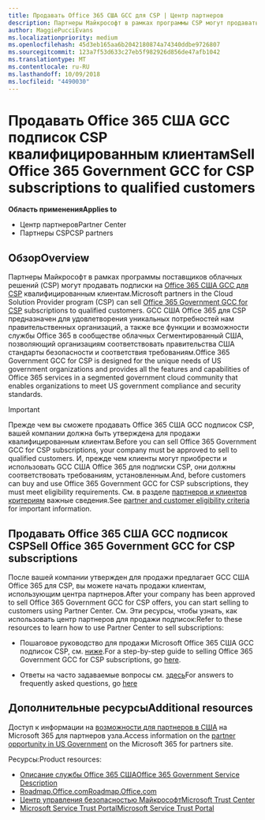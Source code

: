 ```yaml
---
title: Продавать Office 365 США GCC для CSP | Центр партнеров
description: Партнеры Майкрософт в рамках программы CSP могут продавать Office 365 США GCC подписок CSP квалифицированным клиентам. Office 365 GCC США для CSP — это набор облачных служб производительность, разработанный для правительства США и подрядчикам США государственных участие и включает штата, локальных, семейным, федеральный защиты сотрудниках гражданских и федеральных агентств.
author: MaggiePucciEvans
ms.localizationpriority: medium
ms.openlocfilehash: 45d3eb165aa6b2042180874a74340ddbe9726807
ms.sourcegitcommit: 123a7f53d633c27eb5f982926d856de47afb1042
ms.translationtype: MT
ms.contentlocale: ru-RU
ms.lasthandoff: 10/09/2018
ms.locfileid: "4490030"
---
```

# <a name="sell-office-365-government-gcc-for-csp-subscriptions-to-qualified-customers"></a><span data-ttu-id="2325b-104">Продавать Office 365 США GCC подписок CSP квалифицированным клиентам</span><span class="sxs-lookup"><span data-stu-id="2325b-104">Sell Office 365 Government GCC for CSP subscriptions to qualified customers</span></span>

**<span data-ttu-id="2325b-105">Область применения</span><span class="sxs-lookup"><span data-stu-id="2325b-105">Applies to</span></span>**

-  <span data-ttu-id="2325b-106">Центр партнеров</span><span class="sxs-lookup"><span data-stu-id="2325b-106">Partner Center</span></span>
-  <span data-ttu-id="2325b-107">Партнеры CSP</span><span class="sxs-lookup"><span data-stu-id="2325b-107">CSP partners</span></span>


## <a name="overview"></a><span data-ttu-id="2325b-108">Обзор</span><span class="sxs-lookup"><span data-stu-id="2325b-108">Overview</span></span>

<span data-ttu-id="2325b-109">Партнеры Майкрософт в рамках программы поставщиков облачных решений (CSP) могут продавать подписки на [Office 365 США GCC для CSP](https://www.microsoft.com/microsoft-365/partners/governmentforCSP) квалифицированным клиентам.</span><span class="sxs-lookup"><span data-stu-id="2325b-109">Microsoft partners in the Cloud Solution Provider program (CSP) can sell [Office 365 Government GCC for CSP](https://www.microsoft.com/microsoft-365/partners/governmentforCSP) subscriptions to qualified customers.</span></span> <span data-ttu-id="2325b-110">GCC США Office 365 для CSP предназначен для удовлетворения уникальных потребностей нам правительственных организаций, а также все функции и возможности службы Office 365 в сообществе облачных Сегментированный США, позволяющий организациям соответствовать правительства США стандарты безопасности и соответствия требованиям.</span><span class="sxs-lookup"><span data-stu-id="2325b-110">Office 365 Government GCC for CSP is designed for the unique needs of US government organizations and provides all the features and capabilities of Office 365 services in a segmented government cloud community that enables organizations to meet US government compliance and security standards.</span></span> 

>[!IMPORTANT] 
><span data-ttu-id="2325b-111">Прежде чем вы сможете продавать Office 365 США GCC подписок CSP, вашей компании должна быть утверждена для продажи квалифицированным клиентам.</span><span class="sxs-lookup"><span data-stu-id="2325b-111">Before you can sell Office 365 Government GCC for CSP subscriptions, your company must be approved to sell to qualified customers.</span></span> <span data-ttu-id="2325b-112">И, прежде чем клиенты могут приобрести и использовать GCC США Office 365 для подписки CSP, они должны соответствовать требованиям, установленным.</span><span class="sxs-lookup"><span data-stu-id="2325b-112">And, before customers can buy and use Office 365 Government GCC for CSP subscriptions, they must meet eligibility requirements.</span></span> <span data-ttu-id="2325b-113">См. в разделе [партнеров и клиентов критериям](csp-gcc-validate.md) важные сведения.</span><span class="sxs-lookup"><span data-stu-id="2325b-113">See [partner and customer eligibility criteria](csp-gcc-validate.md) for important information.</span></span>


## <a name="sell-office-365-government-gcc-for-csp-subscriptions"></a><span data-ttu-id="2325b-114">Продавать Office 365 США GCC подписок CSP</span><span class="sxs-lookup"><span data-stu-id="2325b-114">Sell Office 365 Government GCC for CSP subscriptions</span></span>

<span data-ttu-id="2325b-115">После вашей компании утвержден для продажи предлагает GCC США Office 365 для CSP, вы можете начать продажи клиентам, использующим центра партнеров.</span><span class="sxs-lookup"><span data-stu-id="2325b-115">After your company has been approved to sell Office 365 Government GCC for CSP offers, you can start selling to customers using Partner Center.</span></span> <span data-ttu-id="2325b-116">См. Эти ресурсы, чтобы узнать, как использовать центр партнеров для продажи подписок:</span><span class="sxs-lookup"><span data-stu-id="2325b-116">Refer to these resources to learn how to use Partner Center to sell subscriptions:</span></span> 

-   <span data-ttu-id="2325b-117">Пошаговое руководство для продажи Microsoft Office 365 США GCC подписок CSP, см. [ниже](https://go.microsoft.com/fwlink/?linkid=2007323).</span><span class="sxs-lookup"><span data-stu-id="2325b-117">For a step-by-step guide to selling Office 365 Government GCC for CSP subscriptions, go [here](https://go.microsoft.com/fwlink/?linkid=2007323).</span></span>  

-   <span data-ttu-id="2325b-118">Ответы на часто задаваемые вопросы см. [здесь](https://o365pp.blob.core.windows.net/media/Resources/GCC/Office%20365%20Government%20GCC%20for%20CSP%20Partner%20FAQ.docx)</span><span class="sxs-lookup"><span data-stu-id="2325b-118">For answers to frequently asked questions, go [here](https://o365pp.blob.core.windows.net/media/Resources/GCC/Office%20365%20Government%20GCC%20for%20CSP%20Partner%20FAQ.docx)</span></span>


## <a name="additional-resources"></a><span data-ttu-id="2325b-119">Дополнительные ресурсы</span><span class="sxs-lookup"><span data-stu-id="2325b-119">Additional resources</span></span>

<span data-ttu-id="2325b-120">Доступ к информации на [возможности для партнеров в США](https://www.microsoft.com/microsoft-365/partners/governmentforCSP) на Microsoft 365 для партнеров узла.</span><span class="sxs-lookup"><span data-stu-id="2325b-120">Access information on the [partner opportunity in US Government](https://www.microsoft.com/microsoft-365/partners/governmentforCSP) on the Microsoft 365 for partners site.</span></span>

<span data-ttu-id="2325b-121">Ресурсы:</span><span class="sxs-lookup"><span data-stu-id="2325b-121">Product resources:</span></span>

- [<span data-ttu-id="2325b-122">Описание службы Office 365 США</span><span class="sxs-lookup"><span data-stu-id="2325b-122">Office 365 Government Service Description</span></span>](https://technet.microsoft.com/library/mt774581.aspx)
- [<span data-ttu-id="2325b-123">Roadmap.Office.com</span><span class="sxs-lookup"><span data-stu-id="2325b-123">Roadmap.Office.com</span></span>](https://products.office.com/business/office-365-roadmap)
- [<span data-ttu-id="2325b-124">Центр управления безопасностью Майкрософт</span><span class="sxs-lookup"><span data-stu-id="2325b-124">Microsoft Trust Center</span></span>](https://www.microsoft.com/TrustCenter/)
- [<span data-ttu-id="2325b-125">Microsoft Service Trust Portal</span><span class="sxs-lookup"><span data-stu-id="2325b-125">Microsoft Service Trust Portal</span></span>](https://aka.ms/STP)

